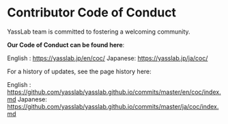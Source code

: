 # Contributor Code of Conduct

YassLab team is committed to fostering a welcoming community.

**Our Code of Conduct can be found here**:

English : https://yasslab.jp/en/coc/
Japanese: https://yasslab.jp/ja/coc/

For a history of updates, see the page history here:

English : https://github.com/yasslab/yasslab.github.io/commits/master/en/coc/index.md
Japanese: https://github.com/yasslab/yasslab.github.io/commits/master/ja/coc/index.md

